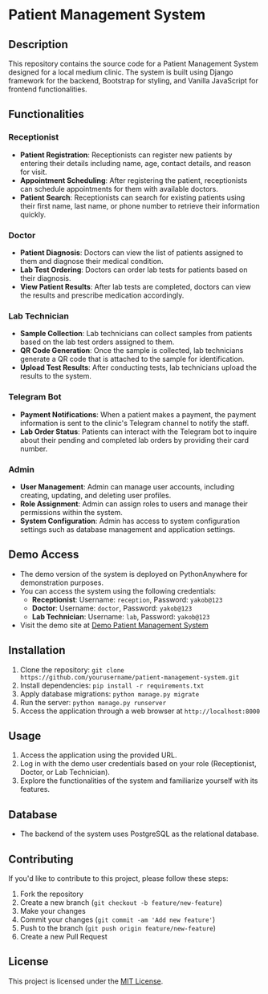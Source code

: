 # Patient Management System

## Description

This repository contains the source code for a Patient Management System designed for a local medium clinic. The system is built using Django framework for the backend, Bootstrap for styling, and Vanilla JavaScript for frontend functionalities.

## Functionalities

### Receptionist

- **Patient Registration**: Receptionists can register new patients by entering their details including name, age, contact details, and reason for visit.
- **Appointment Scheduling**: After registering the patient, receptionists can schedule appointments for them with available doctors.
- **Patient Search**: Receptionists can search for existing patients using their first name, last name, or phone number to retrieve their information quickly.

### Doctor

- **Patient Diagnosis**: Doctors can view the list of patients assigned to them and diagnose their medical condition.
- **Lab Test Ordering**: Doctors can order lab tests for patients based on their diagnosis.
- **View Patient Results**: After lab tests are completed, doctors can view the results and prescribe medication accordingly.

### Lab Technician

- **Sample Collection**: Lab technicians can collect samples from patients based on the lab test orders assigned to them.
- **QR Code Generation**: Once the sample is collected, lab technicians generate a QR code that is attached to the sample for identification.
- **Upload Test Results**: After conducting tests, lab technicians upload the results to the system.

### Telegram Bot

- **Payment Notifications**: When a patient makes a payment, the payment information is sent to the clinic's Telegram channel to notify the staff.
- **Lab Order Status**: Patients can interact with the Telegram bot to inquire about their pending and completed lab orders by providing their card number.

### Admin

- **User Management**: Admin can manage user accounts, including creating, updating, and deleting user profiles.
- **Role Assignment**: Admin can assign roles to users and manage their permissions within the system.
- **System Configuration**: Admin has access to system configuration settings such as database management and application settings.

## Demo Access

- The demo version of the system is deployed on PythonAnywhere for demonstration purposes.
- You can access the system using the following credentials:
  - **Receptionist**: Username: `reception`, Password: `yakob@123`
  - **Doctor**: Username: `doctor`, Password: `yakob@123`
  - **Lab Technician**: Username: `lab`, Password: `yakob@123`
- Visit the demo site at [Demo Patient Management System](https://yakob.pythonanywhere.com/)

## Installation

1. Clone the repository: `git clone https://github.com/yourusername/patient-management-system.git`
2. Install dependencies: `pip install -r requirements.txt`
3. Apply database migrations: `python manage.py migrate`
4. Run the server: `python manage.py runserver`
5. Access the application through a web browser at `http://localhost:8000`

## Usage

1. Access the application using the provided URL.
2. Log in with the demo user credentials based on your role (Receptionist, Doctor, or Lab Technician).
3. Explore the functionalities of the system and familiarize yourself with its features.

## Database

- The backend of the system uses PostgreSQL as the relational database.

## Contributing

If you'd like to contribute to this project, please follow these steps:

1. Fork the repository
2. Create a new branch (`git checkout -b feature/new-feature`)
3. Make your changes
4. Commit your changes (`git commit -am 'Add new feature'`)
5. Push to the branch (`git push origin feature/new-feature`)
6. Create a new Pull Request

## License

This project is licensed under the [MIT License](LICENSE).
